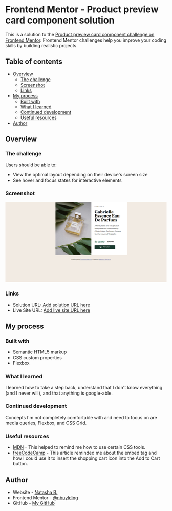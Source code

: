 # Frontend Mentor - Product preview card component solution

This is a solution to the [Product preview card component challenge on Frontend Mentor](https://www.frontendmentor.io/challenges/product-preview-card-component-GO7UmttRfa). Frontend Mentor challenges help you improve your coding skills by building realistic projects. 

## Table of contents

- [Overview](#overview)
  - [The challenge](#the-challenge)
  - [Screenshot](#screenshot)
  - [Links](#links)
- [My process](#my-process)
  - [Built with](#built-with)
  - [What I learned](#what-i-learned)
  - [Continued development](#continued-development)
  - [Useful resources](#useful-resources)
- [Author](#author)

## Overview

### The challenge

Users should be able to:

- View the optimal layout depending on their device's screen size
- See hover and focus states for interactive elements

### Screenshot

![](./Screenshot%20(4).png)


### Links

- Solution URL: [Add solution URL here](https://www.frontendmentor.io/solutions/product-preview-card-component-JsINCmfq45)
- Live Site URL: [Add live site URL here](https://nbuylding.github.io/Frontend-Mentor/)

## My process

### Built with

- Semantic HTML5 markup
- CSS custom properties
- Flexbox

### What I learned

I learned how to take a step back, understand that I don't know everything (and I never will), and that anything is google-able.

### Continued development

Concepts I'm not completely comfortable with and need to focus on are media queries, Flexbox, and CSS Grid.


### Useful resources

- [MDN](https://developer.mozilla.org/en-US/) - This helped to remind me how to use certain CSS tools.
- [freeCodeCamp](https://www.freecodecamp.org/news/use-svg-images-in-css-html/#:~:text=SVG%20images%20can%20be%20written,element%20in%20your%20HTML%20document.&text=body%3E-,If%20you%20did%20everything%20correctly%2C%20your%20webpage%20should,exactly%20like%20the%20demo%20below.) - This article reminded me about the embed tag and how I could use it to insert the shopping cart icon into the Add to Cart button.

## Author

- Website - [Natasha B.](https://www.natashabuylding.com)
- Frontend Mentor - [@nbuylding](https://www.frontendmentor.io/profile/nbuylding)
- GitHub - [My GitHub](https://github.com/nbuylding)
